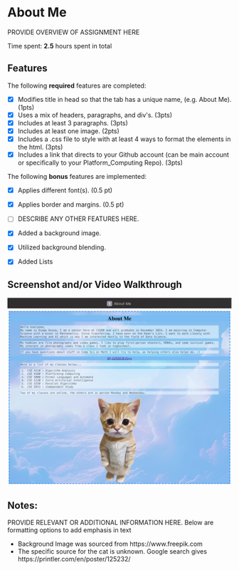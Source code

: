 # About Me

PROVIDE OVERVIEW OF ASSIGNMENT HERE

Time spent: **2.5** hours spent in total

## Features

The following **required** features are completed:

- [x] Modifies title in head so that the tab has a unique name, (e.g. About Me). (1pts)
- [x] Uses a mix of headers, paragraphs, and div's. (3pts)
- [x] Includes at least 3 paragraphs. (3pts)
- [x] Includes at least one image. (2pts)
- [x] Includes a .css file to style with at least 4 ways to format the elements in the html. (3pts)
- [x] Includes a link that directs to your Github account (can be main account or specifically to your Platform_Computing Repo). (3pts)

The following **bonus** features are implemented:

- [x] Applies different font(s). (0.5 pt)
- [x] Applies border and margins. (0.5 pt)
- [ ] DESCRIBE ANY OTHER FEATURES HERE.
- [x] Added a background image.
- [x] Utilized background blending.
- [x] Added Lists


## Screenshot and/or Video Walkthrough
<img src="./screenshots/WebsitePage.png" title='WebsiteTabName' width=''>
<img src="./screenshots/AboutMeWebsite.jpg" title='WebsiteScreenshot' width='' />



## Notes:
PROVIDE RELEVANT OR ADDITIONAL INFORMATION HERE. Below are formatting options to add emphasis in text
<ul>
  <li>Background Image was sourced from https://www.freepik.com</li>
  <li>The specific source for the cat is unknown. Google search gives https://printler.com/en/poster/125232/ </li>
</ul>
